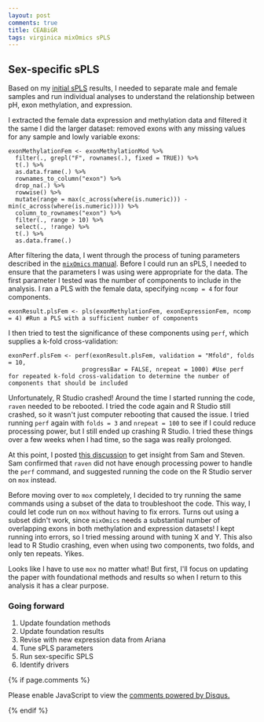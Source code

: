 ```yaml
---
layout: post
comments: true
title: CEABiGR
tags: virginica mixOmics sPLS
---
```


## Sex-specific sPLS

Based on my [initial sPLS](https://yaaminiv.github.io/CEABiGR/) results, I needed to separate male and female samples and run individual analyses to understand the relationship between pH, exon methylation, and expression.

I extracted the female data expression and methylation data and filtered it the same I did the larger dataset: removed exons with any missing values for any sample and lowly variable exons:

```
exonMethylationFem <- exonMethylationMod %>%
  filter(., grepl("F", rownames(.), fixed = TRUE)) %>%
  t(.) %>%
  as.data.frame(.) %>%
  rownames_to_column("exon") %>%
  drop_na(.) %>%
  rowwise() %>%
  mutate(range = max(c_across(where(is.numeric))) - min(c_across(where(is.numeric)))) %>%
  column_to_rownames("exon") %>%
  filter(., range > 10) %>%
  select(., !range) %>%
  t(.) %>%
  as.data.frame(.)
```

After filtering the data, I went through the process of tuning parameters described in the [`mixOmics` manual](https://mixomicsteam.github.io/Bookdown/pls.html#tuning:PLS). Before I could run an sPLS, I needed to ensure that the parameters I was using were appropriate for the data. The first parameter I tested was the number of components to include in the analysis. I ran a PLS with the female data, specifying `ncomp = 4` for four components.

```
exonResult.plsFem <- pls(exonMethylationFem, exonExpressionFem, ncomp = 4) #Run a PLS with a sufficient number of components
```

I then tried to test the significance of these components using `perf`, which supplies a k-fold cross-validation:

```
exonPerf.plsFem <- perf(exonResult.plsFem, validation = "Mfold", folds = 10,
                     progressBar = FALSE, nrepeat = 1000) #Use perf for repeated k-fold cross-validation to determine the number of components that should be included
```

Unfortunately, R Studio crashed! Around the time I started running the code, `raven` needed to be rebooted. I tried the code again and R Studio still crashed, so it wasn't just computer rebooting that caused the issue. I tried running `perf` again with `folds = 3` and `nrepeat = 100` to see if I could reduce processing power, but I still ended up crashing R Studio. I tried these things over a few weeks when I had time, so the saga was really prolonged.

At this point, I posted [this discussion](https://github.com/RobertsLab/resources/discussions/1442) to get insight from Sam and Steven. Sam confirmed that `raven` did not have enough processing power to handle the `perf` command, and suggested running the code on the R Studio server on `mox` instead.

Before moving over to `mox` completely, I decided to try running the same commands using a subset of the data to troubleshoot the code. This way, I could let code run on `mox` without having to fix errors. Turns out using a subset didn't work, since `mixOmics` needs a substantial number of overlapping exons in both methylation and expression datasets! I kept running into errors, so I tried messing around with tuning X and Y. This also lead to R Studio crashing, even when using two components, two folds, and only ten repeats. Yikes.

Looks like I have to use `mox` no matter what! But first, I'll focus on updating the paper with foundational methods and results so when I return to this analysis it has a clear purpose.

### Going forward

1. Update foundation methods
2. Update foundation results
3. Revise with new expression data from Ariana
2. Tune sPLS parameters
3. Run sex-specific SPLS
4. Identify drivers

{% if page.comments %}

<div id="disqus_thread"></div>
<script>

/**
*  RECOMMENDED CONFIGURATION VARIABLES: EDIT AND UNCOMMENT THE SECTION BELOW TO INSERT DYNAMIC VALUES FROM YOUR PLATFORM OR CMS.
*  LEARN WHY DEFINING THESE VARIABLES IS IMPORTANT: https://disqus.com/admin/universalcode/#configuration-variables*/
/*
var disqus_config = function () {
this.page.url = PAGE_URL;  // Replace PAGE_URL with your page's canonical URL variable
this.page.identifier = PAGE_IDENTIFIER; // Replace PAGE_IDENTIFIER with your page's unique identifier variable
};
*/
(function() { // DON'T EDIT BELOW THIS LINE
var d = document, s = d.createElement('script');
s.src = 'https://the-responsible-grad-student.disqus.com/embed.js';
s.setAttribute('data-timestamp', +new Date());
(d.head || d.body).appendChild(s);
})();
</script>
<noscript>Please enable JavaScript to view the <a href="https://disqus.com/?ref_noscript">comments powered by Disqus.</a></noscript>

{% endif %}

<script id="dsq-count-scr" src="//the-responsible-grad-student.disqus.com/count.js" async></script>
